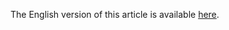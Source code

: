 The English version of this article is available [here](https://hackernoon.com/the-curious-tale-of-tethers-6b0031eead87).